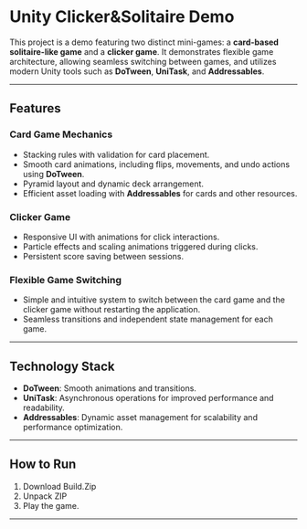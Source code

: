
# **Unity Clicker&Solitaire Demo**

This project is a demo featuring two distinct mini-games: a **card-based solitaire-like game** and a **clicker game**. It demonstrates flexible game architecture, allowing seamless switching between games, and utilizes modern Unity tools such as **DoTween**, **UniTask**, and **Addressables**.

---

## **Features**

### **Card Game Mechanics**
- Stacking rules with validation for card placement.
- Smooth card animations, including flips, movements, and undo actions using **DoTween**.
- Pyramid layout and dynamic deck arrangement.
- Efficient asset loading with **Addressables** for cards and other resources.

### **Clicker Game**
- Responsive UI with animations for click interactions.
- Particle effects and scaling animations triggered during clicks.
- Persistent score saving between sessions.

### **Flexible Game Switching**
- Simple and intuitive system to switch between the card game and the clicker game without restarting the application.
- Seamless transitions and independent state management for each game.

---

## **Technology Stack**
- **DoTween**: Smooth animations and transitions.
- **UniTask**: Asynchronous operations for improved performance and readability.
- **Addressables**: Dynamic asset management for scalability and performance optimization.

---

## **How to Run**
1. Download Build.Zip
2. Unpack ZIP
3. Play the game.
---

